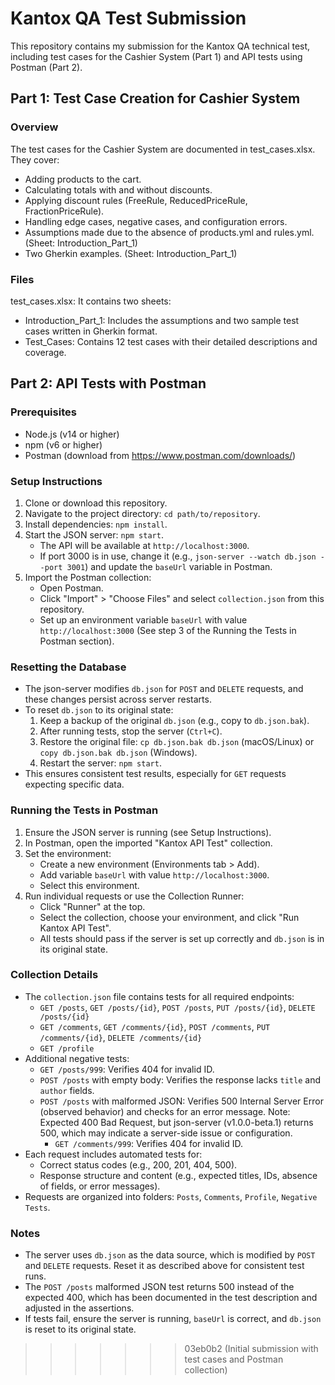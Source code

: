 # Kantox QA Test Submission

This repository contains my submission for the Kantox QA technical test, including test cases for the Cashier System (Part 1) and API tests using Postman (Part 2).

## Part 1: Test Case Creation for Cashier System

### Overview

The test cases for the Cashier System are documented in test_cases.xlsx. They cover:

- Adding products to the cart.
- Calculating totals with and without discounts.
- Applying discount rules (FreeRule, ReducedPriceRule, FractionPriceRule).
- Handling edge cases, negative cases, and configuration errors.
- Assumptions made due to the absence of products.yml and rules.yml. (Sheet: Introduction_Part_1)
- Two Gherkin examples. (Sheet: Introduction_Part_1)

### Files

test_cases.xlsx: It contains two sheets:

- Introduction_Part_1: Includes the assumptions and two sample test cases written in Gherkin format.
- Test_Cases: Contains 12 test cases with their detailed descriptions and coverage.

## Part 2: API Tests with Postman

### Prerequisites
- Node.js (v14 or higher)
- npm (v6 or higher)
- Postman (download from https://www.postman.com/downloads/)

### Setup Instructions
1. Clone or download this repository.
2. Navigate to the project directory: `cd path/to/repository`.
3. Install dependencies: `npm install`.
4. Start the JSON server: `npm start`.
   - The API will be available at `http://localhost:3000`.
   - If port 3000 is in use, change it (e.g., `json-server --watch db.json --port 3001`) and update the `baseUrl` variable in Postman.
5. Import the Postman collection:
   - Open Postman.
   - Click "Import" > "Choose Files" and select `collection.json` from this repository.
   - Set up an environment variable `baseUrl` with value `http://localhost:3000` (See step 3 of the Running the Tests in Postman section).

### Resetting the Database
- The json-server modifies `db.json` for `POST` and `DELETE` requests, and these changes persist across server restarts.
- To reset `db.json` to its original state:
  1. Keep a backup of the original `db.json` (e.g., copy to `db.json.bak`).
  2. After running tests, stop the server (`Ctrl+C`).
  3. Restore the original file: `cp db.json.bak db.json` (macOS/Linux) or `copy db.json.bak db.json` (Windows).
  4. Restart the server: `npm start`.
- This ensures consistent test results, especially for `GET` requests expecting specific data.

### Running the Tests in Postman
1. Ensure the JSON server is running (see Setup Instructions).
2. In Postman, open the imported "Kantox API Test" collection.
3. Set the environment:
   - Create a new environment (Environments tab > Add).
   - Add variable `baseUrl` with value `http://localhost:3000`.
   - Select this environment.
4. Run individual requests or use the Collection Runner:
   - Click "Runner" at the top.
   - Select the collection, choose your environment, and click "Run Kantox API Test".
   - All tests should pass if the server is set up correctly and `db.json` is in its original state.

### Collection Details
- The `collection.json` file contains tests for all required endpoints:
  - `GET /posts`, `GET /posts/{id}`, `POST /posts`, `PUT /posts/{id}`, `DELETE /posts/{id}`
  - `GET /comments`, `GET /comments/{id}`, `POST /comments`, `PUT /comments/{id}`, `DELETE /comments/{id}`
  - `GET /profile`
- Additional negative tests:
  - `GET /posts/999`: Verifies 404 for invalid ID.
  - `POST /posts` with empty body: Verifies the response lacks `title` and `author` fields.
  - `POST /posts` with malformed JSON: Verifies 500 Internal Server Error (observed behavior) and checks for an error message. Note: Expected 400 Bad Request, but json-server (v1.0.0-beta.1) returns 500, which may indicate a server-side issue or configuration.
    - `GET /comments/999`: Verifies 404 for invalid ID.
- Each request includes automated tests for:
  - Correct status codes (e.g., 200, 201, 404, 500).
  - Response structure and content (e.g., expected titles, IDs, absence of fields, or error messages).
- Requests are organized into folders: `Posts`, `Comments`, `Profile`, `Negative Tests`.

### Notes
- The server uses `db.json` as the data source, which is modified by `POST` and `DELETE` requests. Reset it as described above for consistent test runs.
- The `POST /posts` malformed JSON test returns 500 instead of the expected 400, which has been documented in the test description and adjusted in the assertions.
- If tests fail, ensure the server is running, `baseUrl` is correct, and `db.json` is reset to its original state.




















>>>>>>> 03eb0b2 (Initial submission with test cases and Postman collection)
